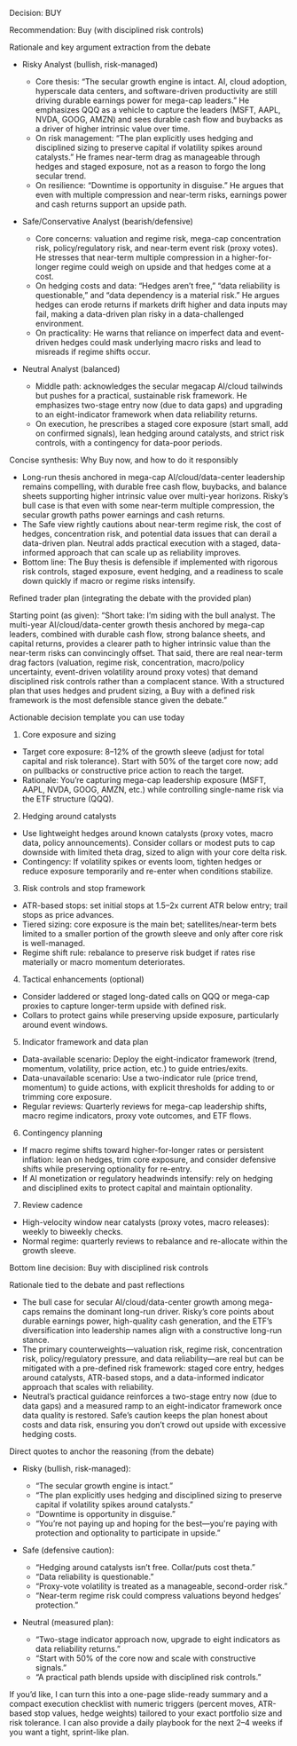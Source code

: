 Decision: BUY

Recommendation: Buy (with disciplined risk controls)

Rationale and key argument extraction from the debate

- Risky Analyst (bullish, risk-managed)
  - Core thesis: “The secular growth engine is intact. AI, cloud adoption, hyperscale data centers, and software-driven productivity are still driving durable earnings power for mega-cap leaders.” He emphasizes QQQ as a vehicle to capture the leaders (MSFT, AAPL, NVDA, GOOG, AMZN) and sees durable cash flow and buybacks as a driver of higher intrinsic value over time.
  - On risk management: “The plan explicitly uses hedging and disciplined sizing to preserve capital if volatility spikes around catalysts.” He frames near-term drag as manageable through hedges and staged exposure, not as a reason to forgo the long secular trend.
  - On resilience: “Downtime is opportunity in disguise.” He argues that even with multiple compression and near-term risks, earnings power and cash returns support an upside path.

- Safe/Conservative Analyst (bearish/defensive)
  - Core concerns: valuation and regime risk, mega-cap concentration risk, policy/regulatory risk, and near-term event risk (proxy votes). He stresses that near-term multiple compression in a higher-for-longer regime could weigh on upside and that hedges come at a cost.
  - On hedging costs and data: “Hedges aren’t free,” “data reliability is questionable,” and “data dependency is a material risk.” He argues hedges can erode returns if markets drift higher and data inputs may fail, making a data-driven plan risky in a data-challenged environment.
  - On practicality: He warns that reliance on imperfect data and event-driven hedges could mask underlying macro risks and lead to misreads if regime shifts occur.

- Neutral Analyst (balanced)
  - Middle path: acknowledges the secular megacap AI/cloud tailwinds but pushes for a practical, sustainable risk framework. He emphasizes two-stage entry now (due to data gaps) and upgrading to an eight-indicator framework when data reliability returns.
  - On execution, he prescribes a staged core exposure (start small, add on confirmed signals), lean hedging around catalysts, and strict risk controls, with a contingency for data-poor periods.

Concise synthesis: Why Buy now, and how to do it responsibly
- Long-run thesis anchored in mega-cap AI/cloud/data-center leadership remains compelling, with durable free cash flow, buybacks, and balance sheets supporting higher intrinsic value over multi-year horizons. Risky’s bull case is that even with some near-term multiple compression, the secular growth paths power earnings and cash returns.
- The Safe view rightly cautions about near-term regime risk, the cost of hedges, concentration risk, and potential data issues that can derail a data-driven plan. Neutral adds practical execution with a staged, data-informed approach that can scale up as reliability improves.
- Bottom line: The Buy thesis is defensible if implemented with rigorous risk controls, staged exposure, event hedging, and a readiness to scale down quickly if macro or regime risks intensify.

Refined trader plan (integrating the debate with the provided plan)

Starting point (as given): “Short take: I’m siding with the bull analyst. The multi-year AI/cloud/data-center growth thesis anchored by mega-cap leaders, combined with durable cash flow, strong balance sheets, and capital returns, provides a clearer path to higher intrinsic value than the near-term risks can convincingly offset. That said, there are real near-term drag factors (valuation, regime risk, concentration, macro/policy uncertainty, event-driven volatility around proxy votes) that demand disciplined risk controls rather than a complacent stance. With a structured plan that uses hedges and prudent sizing, a Buy with a defined risk framework is the most defensible stance given the debate.”

Actionable decision template you can use today

1) Core exposure and sizing
- Target core exposure: 8–12% of the growth sleeve (adjust for total capital and risk tolerance). Start with 50% of the target core now; add on pullbacks or constructive price action to reach the target.
- Rationale: You’re capturing mega-cap leadership exposure (MSFT, AAPL, NVDA, GOOG, AMZN, etc.) while controlling single-name risk via the ETF structure (QQQ).

2) Hedging around catalysts
- Use lightweight hedges around known catalysts (proxy votes, macro data, policy announcements). Consider collars or modest puts to cap downside with limited theta drag, sized to align with your core delta risk.
- Contingency: If volatility spikes or events loom, tighten hedges or reduce exposure temporarily and re-enter when conditions stabilize.

3) Risk controls and stop framework
- ATR-based stops: set initial stops at 1.5–2x current ATR below entry; trail stops as price advances.
- Tiered sizing: core exposure is the main bet; satellites/near-term bets limited to a smaller portion of the growth sleeve and only after core risk is well-managed.
- Regime shift rule: rebalance to preserve risk budget if rates rise materially or macro momentum deteriorates.

4) Tactical enhancements (optional)
- Consider laddered or staged long-dated calls on QQQ or mega-cap proxies to capture longer-term upside with defined risk.
- Collars to protect gains while preserving upside exposure, particularly around event windows.

5) Indicator framework and data plan
- Data-available scenario: Deploy the eight-indicator framework (trend, momentum, volatility, price action, etc.) to guide entries/exits.
- Data-unavailable scenario: Use a two-indicator rule (price trend, momentum) to guide actions, with explicit thresholds for adding to or trimming core exposure.
- Regular reviews: Quarterly reviews for mega-cap leadership shifts, macro regime indicators, proxy vote outcomes, and ETF flows.

6) Contingency planning
- If macro regime shifts toward higher-for-longer rates or persistent inflation: lean on hedges, trim core exposure, and consider defensive shifts while preserving optionality for re-entry.
- If AI monetization or regulatory headwinds intensify: rely on hedging and disciplined exits to protect capital and maintain optionality.

7) Review cadence
- High-velocity window near catalysts (proxy votes, macro releases): weekly to biweekly checks.
- Normal regime: quarterly reviews to rebalance and re-allocate within the growth sleeve.

Bottom line decision: Buy with disciplined risk controls

Rationale tied to the debate and past reflections
- The bull case for secular AI/cloud/data-center growth among mega-caps remains the dominant long-run driver. Risky’s core points about durable earnings power, high-quality cash generation, and the ETF’s diversification into leadership names align with a constructive long-run stance.
- The primary counterweights—valuation risk, regime risk, concentration risk, policy/regulatory pressure, and data reliability—are real but can be mitigated with a pre-defined risk framework: staged core entry, hedges around catalysts, ATR-based stops, and a data-informed indicator approach that scales with reliability.
- Neutral’s practical guidance reinforces a two-stage entry now (due to data gaps) and a measured ramp to an eight-indicator framework once data quality is restored. Safe’s caution keeps the plan honest about costs and data risk, ensuring you don’t crowd out upside with excessive hedging costs.

Direct quotes to anchor the reasoning (from the debate)
- Risky (bullish, risk-managed): 
  - “The secular growth engine is intact.” 
  - “The plan explicitly uses hedging and disciplined sizing to preserve capital if volatility spikes around catalysts.” 
  - “Downtime is opportunity in disguise.” 
  - “You’re not paying up and hoping for the best—you're paying with protection and optionality to participate in upside.”

- Safe (defensive caution): 
  - “Hedging around catalysts isn’t free. Collar/puts cost theta.” 
  - “Data reliability is questionable.” 
  - “Proxy-vote volatility is treated as a manageable, second-order risk.” 
  - “Near-term regime risk could compress valuations beyond hedges’ protection.”

- Neutral (measured plan): 
  - “Two-stage indicator approach now, upgrade to eight indicators as data reliability returns.” 
  - “Start with 50% of the core now and scale with constructive signals.” 
  - “A practical path blends upside with disciplined risk controls.”

If you’d like, I can turn this into a one-page slide-ready summary and a compact execution checklist with numeric triggers (percent moves, ATR-based stop values, hedge weights) tailored to your exact portfolio size and risk tolerance. I can also provide a daily playbook for the next 2–4 weeks if you want a tight, sprint-like plan.